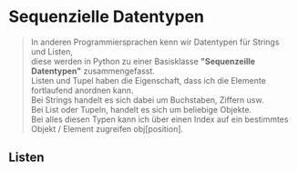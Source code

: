 # Sequenzielle Datentypen
> In anderen Programmiersprachen kenn wir Datentypen für Strings und Listen,  
> diese werden in Python zu einer Basisklasse **"Sequenzeille Datentypen"** zusammengefasst.  
> Listen und Tupel haben die Eigenschaft, dass ich die Elemente fortlaufend anordnen kann.  
> Bei Strings handelt es sich dabei um Buchstaben, Ziffern usw.  
> Bei List oder Tupeln, handelt es sich um beliebige Objekte.  
> Bei alles diesen Typen kann ich über einen Index auf ein bestimmtes Objekt / Element zugreifen obj[position].

## Listen

